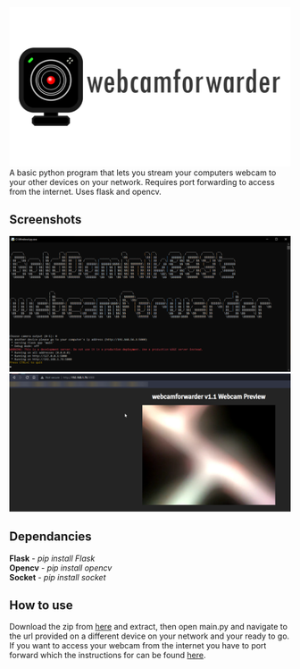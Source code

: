 <div align="center">
   <img src="images/logo.png">
</div>
A basic python program that lets you stream your computers webcam to your other devices on your network. Requires port forwarding to access from the internet. Uses flask and opencv.<br>

## Screenshots
<img src="images/progexample.png">
<img src="images/webexample.png">

## Dependancies
 **Flask** - *pip install Flask*<br>
 **Opencv** - *pip install opencv*<br>
 **Socket** - *pip install socket*<br>
 

## How to use
Download the zip from [here](https://github.com/GoldDominik893/webcamforwarder/archive/refs/heads/main.zip) and extract, then open main.py and navigate to the url provided on a different device on your network and your ready to go.<br>
If you want to access your webcam from the internet you have to port forward which the instructions for can be found [here](https://portforward.com/).